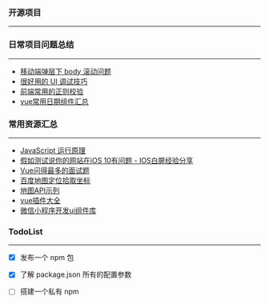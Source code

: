 



### 开源项目
---




### 日常项目问题总结
---
- [移动端弹层下 body 滚动问题](./project/scroll.md)
- [很好用的 UI 调试技巧](./project/styledebug.md)
- [前端常用的正则校验](./project/checkout.md)
- [vue常用日期组件汇总](./project/date.md)





### 常用资源汇总
---
- [JavaScript 运行原理](https://mp.weixin.qq.com/s/c3YxHwuPv0tSQmBYVQ4VAg)
- [假如测试说你的网站在iOS 10有问题 - IOS白屏经验分享](https://segmentfault.com/a/1190000013075464)
- [Vue问得最多的面试题](https://zhuanlan.zhihu.com/p/53703176)
- [百度地图定位拾取坐标](http://api.map.baidu.com/lbsapi/getpoint/index.html?qq-pf-to=pcqq.c2c)
- [地图API示列](http://lbsyun.baidu.com/jsdemo.htm#i7_2?qq-pf-to=pcqq.c2c)
- [vue插件大全](https://www.3mooc.com/front/articleinfo/625?tdsourcetag=s_pcqq_aiomsg)
- [微信小程序开发ui组件库](https://www.jianshu.com/p/4182f4a18cb6)








### TodoList
---

- [x] 发布一个 npm 包
- [x] 了解 package.json 所有的配置参数
- [ ] 搭建一个私有 npm  


 
